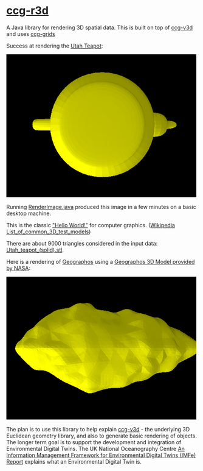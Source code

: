 # [ccg-r3d](https://github.com/agdturner/ccg-r3d)
A Java library for rendering 3D spatial data. This is built on top of [ccg-v3d]((https://github.com/agdturner/ccg-v3d)) and uses [ccg-grids]((https://github.com/agdturner/ccg-grids))

Success at rendering the [Utah Teapot](https://en.wikipedia.org/wiki/Utah_teapot):

<img alt="A yellow rendering of the Utah Teapot" src="data/Utah_teapot_(solid)_500x375_-8.png" />

Running [RenderImage.java](https://github.com/agdturner/ccg-r3d/tree/main/src/main/java/uk/ac/leeds/ccg/r3d/RenderImage.java) produced this image in a few minutes on a basic desktop machine.

This is the classic ["Hello World!"](https://en.wikipedia.org/wiki/%22Hello,_World!%22_program) for computer graphics. ([Wikipedia List_of_common_3D_test_models](https://en.wikipedia.org/wiki/List_of_common_3D_test_models))

There are about 9000 triangles considered in the input data: [Utah_teapot_(solid).stl](data/Utah_teapot_(solid).stl).

Here is a rendering of [Geographos](https://en.wikipedia.org/wiki/1620_Geographos) using a [Geographos 3D Model provided by NASA]():

<img alt="A yellow rendering of Geographos" src="data/geographos/1620geographos_500x375_-8.png" />

The plan is to use this library to help explain [ccg-v3d](https://github.com/agdturner/ccg-v3d) - the underlying 3D Euclidean geometry library, and also to generate basic rendering of objects. The longer term goal is to support the development and integration of Environmental Digital Twins. The UK National Oceanography Centre [An Information Management Framework for Environmental Digital Twins (IMFe) Report](https://noc.ac.uk/files/documents/about/NOC%20IMFe%20Summary%20Report2.pdf) explains what an Environmental Digital Twin is.
